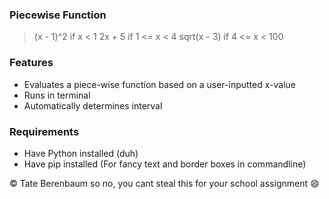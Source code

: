 ### Piecewise Function

> (x - 1)^2     if   x < 1
2x + 5        if   1 <= x < 4
sqrt(x - 3)   if   4 <= x < 100

### Features

- Evaluates a piece-wise function based on a user-inputted x-value
- Runs in terminal
- Automatically determines interval

### Requirements

- Have Python installed (duh)
- Have pip installed (For fancy text and border boxes in commandline)

&copy; Tate Berenbaum
so no, you cant steal this for your school assignment :smile:
